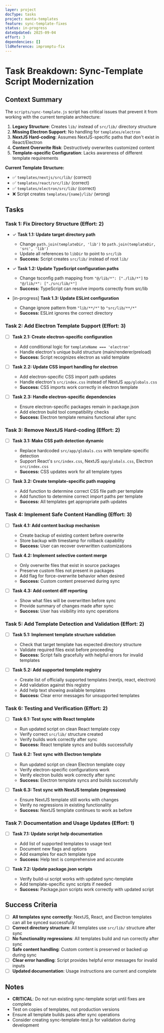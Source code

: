 ```yaml
---
layer: project
docType: tasks
project: manta-templates
feature: sync-template-fixes
status: in-progress
dateUpdated: 2025-09-04
effort: 3
dependencies: []
lldReference: impromptu-fix
---
```


# Task Breakdown: Sync-Template Script Modernization

## Context Summary

The `scripts/sync-template.js` script has critical issues that prevent it from working with the current template architecture:

1. **Legacy Structure**: Creates `lib/` instead of `src/lib/` directory structure
2. **Missing Electron Support**: No handling for `templates/electron` 
3. **NextJS Hard-coding**: Assumes NextJS-specific paths that don't exist in React/Electron
4. **Content Overwrite Risk**: Destructively overwrites customized content
5. **Template-specific Configuration**: Lacks awareness of different template requirements

**Current Template Structure:**
- ✅ `templates/nextjs/src/lib/` (correct)
- ✅ `templates/react/src/lib/` (correct) 
- ✅ `templates/electron/src/lib/` (correct)
- ❌ Script creates `templates/{name}/lib/` (wrong)

## Tasks

### Task 1: Fix Directory Structure (Effort: 2)
- ✓ **Task 1.1: Update target directory path**
  - Change `path.join(templateDir, 'lib')` to `path.join(templateDir, 'src', 'lib')`
  - Update all references to `libDir` to point to `src/lib`
  - **Success:** Script creates `src/lib/` instead of root `lib/`

- ✓ **Task 1.2: Update TypeScript configuration paths**
  - Change tsconfig path mapping from `"@/lib/*": ["./lib/*"]` to `"@/lib/*": ["./src/lib/*"]`
  - **Success:** TypeScript can resolve imports correctly from src/lib

- [in-progress] **Task 1.3: Update ESLint configuration**
  - Change ignore pattern from `"lib/**/*"` to `"src/lib/**/*"`
  - **Success:** ESLint ignores the correct directory

### Task 2: Add Electron Template Support (Effort: 3)
- [ ] **Task 2.1: Create electron-specific configuration**
  - Add conditional logic for `templateName === 'electron'`
  - Handle electron's unique build structure (main/renderer/preload)
  - **Success:** Script recognizes electron as valid template

- [ ] **Task 2.2: Update CSS import handling for electron**
  - Add electron-specific CSS import path updates
  - Handle electron's `src/index.css` instead of NextJS `app/globals.css`
  - **Success:** CSS imports work correctly in electron template

- [ ] **Task 2.3: Handle electron-specific dependencies**
  - Ensure electron-specific packages remain in package.json
  - Add electron build tool compatibility checks
  - **Success:** Electron template remains functional after sync

### Task 3: Remove NextJS Hard-coding (Effort: 2)
- [ ] **Task 3.1: Make CSS path detection dynamic**
  - Replace hardcoded `src/app/globals.css` with template-specific detection
  - Support React's `src/index.css`, NextJS `app/globals.css`, Electron `src/index.css`
  - **Success:** CSS updates work for all template types

- [ ] **Task 3.2: Create template-specific path mapping**
  - Add function to determine correct CSS file path per template
  - Add function to determine correct import paths per template
  - **Success:** All templates get appropriate path updates

### Task 4: Implement Safe Content Handling (Effort: 3)
- [ ] **Task 4.1: Add content backup mechanism**
  - Create backup of existing content before overwrite
  - Store backup with timestamp for rollback capability
  - **Success:** User can recover overwritten customizations

- [ ] **Task 4.2: Implement selective content merge**
  - Only overwrite files that exist in source packages
  - Preserve custom files not present in packages
  - Add flag for force-overwrite behavior when desired
  - **Success:** Custom content preserved during sync

- [ ] **Task 4.3: Add content diff reporting**
  - Show what files will be overwritten before sync
  - Provide summary of changes made after sync
  - **Success:** User has visibility into sync operations

### Task 5: Add Template Detection and Validation (Effort: 2)
- [ ] **Task 5.1: Implement template structure validation**
  - Check that target template has expected directory structure
  - Validate required files exist before proceeding
  - **Success:** Script fails gracefully with helpful errors for invalid templates

- [ ] **Task 5.2: Add supported template registry**
  - Create list of officially supported templates (nextjs, react, electron)
  - Add validation against this registry
  - Add help text showing available templates
  - **Success:** Clear error messages for unsupported templates

### Task 6: Testing and Verification (Effort: 2)
- [ ] **Task 6.1: Test sync with React template**
  - Run updated script on clean React template copy
  - Verify correct `src/lib/` structure created
  - Verify builds work correctly after sync
  - **Success:** React template syncs and builds successfully

- [ ] **Task 6.2: Test sync with Electron template**
  - Run updated script on clean Electron template copy  
  - Verify electron-specific configurations work
  - Verify electron builds work correctly after sync
  - **Success:** Electron template syncs and builds successfully

- [ ] **Task 6.3: Test sync with NextJS template (regression)**
  - Ensure NextJS template still works with changes
  - Verify no regressions in existing functionality
  - **Success:** NextJS template continues to work as before

### Task 7: Documentation and Usage Updates (Effort: 1)
- [ ] **Task 7.1: Update script help documentation**
  - Add list of supported templates to usage text
  - Document new flags and options
  - Add examples for each template type
  - **Success:** Help text is comprehensive and accurate

- [ ] **Task 7.2: Update package.json scripts**
  - Verify build-ui script works with updated sync-template
  - Add template-specific sync scripts if needed
  - **Success:** Package.json scripts work correctly with updated script

## Success Criteria

- [ ] **All templates sync correctly**: NextJS, React, and Electron templates can all be synced successfully
- [ ] **Correct directory structure**: All templates use `src/lib/` structure after sync
- [ ] **No functionality regressions**: All templates build and run correctly after sync
- [ ] **Safe content handling**: Custom content is preserved or backed up during sync
- [ ] **Clear error handling**: Script provides helpful error messages for invalid inputs
- [ ] **Updated documentation**: Usage instructions are current and complete

## Notes

- **CRITICAL**: Do not run existing sync-template script until fixes are complete
- Test on copies of templates, not production versions
- Ensure all template builds pass after sync operations
- Consider creating sync-template-test.js for validation during development
